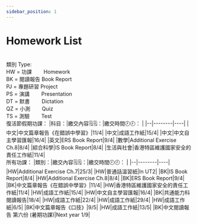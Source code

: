 ```yaml
---
sidebar_position: 1
---
```


# Homework List
<br/>類別 Type: 
<br/>HW = 功課　　 Homework
<br/>BK = 閱讀報告 Book Report
<br/>PJ = 專題研習 Project
<br/>PS = 演講　　 Presentation
<br/>DT = 默書　　 Dictation
<br/>QZ = 小測　　 Quiz
<br/>TS = 測驗　　 Test
<br/>
復活節假期功課：
|科目：|繳交內容🗒️🗒️：|繳交時間🕗🕗： |
|--|--------|----|
|中文|中文篇章報告《在錯誤中學習》|11/4|
|中文|成語工作紙|15/4|
|中文|中文自主學習匯報|16/4|
|英文|ERS Book Report|9/4|
|數學|Additional Exercise Ch.8|8/4|
|綜合科學|IS Book Report|8/4|
|生活與社會|香港特區維護國家安全的責任工作紙|11/4|
<br/>
所有功課：
|類別：|繳交內容🗒️🗒️：|繳交時間🕗🕗： |
|--|--------|----|
|HW|Additional Exercise Ch.7|25/3|
|HW|普通話溫習紙|In UT2|
|BK|IS Book Report|8/4|
|HW|Additional Exercise Ch.8|8/4|
|BK|ERS Book Report|9/4|
|BK|中文篇章報告《在錯誤中學習》|11/4|
|HW|香港特區維護國家安全的責任工作紙|11/4|
|HW|成語工作紙|15/4|
|HW|中文自主學習匯報|16/4|
|BK|共通能力科 閱讀報告|18/4|
|HW|成語工作紙|22/4|
|HW|成語工作紙|29/4|
|HW|成語工作紙|6/5|
|BK|中文篇章報告《口技》|9/5|
|HW|成語工作紙|13/5|
|BK|中文閱讀報告 第六份 (暑期功課)|Next year 1/9|